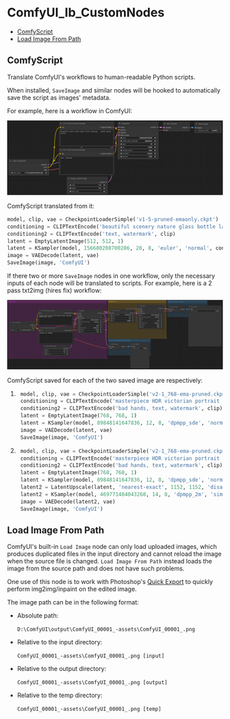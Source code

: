 # ComfyUI_Ib_CustomNodes
- [ComfyScript](#comfyscript)
- [Load Image From Path](#load-image-from-path)

## ComfyScript
Translate ComfyUI's workflows to human-readable Python scripts.

When installed, `SaveImage` and similar nodes will be hooked to automatically save the script as images' metadata.

For example, here is a workflow in ComfyUI:

![](images/README/workflow.png)

ComfyScript translated from it:
```python
model, clip, vae = CheckpointLoaderSimple('v1-5-pruned-emaonly.ckpt')
conditioning = CLIPTextEncode('beautiful scenery nature glass bottle landscape, , purple galaxy bottle,', clip)
conditioning2 = CLIPTextEncode('text, watermark', clip)
latent = EmptyLatentImage(512, 512, 1)
latent = KSampler(model, 156680208700286, 20, 8, 'euler', 'normal', conditioning, conditioning2, latent, 1)
image = VAEDecode(latent, vae)
SaveImage(image, 'ComfyUI')
```

If there two or more `SaveImage` nodes in one workflow, only the necessary inputs of each node will be translated to scripts. For example, here is a 2 pass txt2img (hires fix) workflow:

![](images/README/workflow2.png)

ComfyScript saved for each of the two saved image are respectively:
1. ```python
    model, clip, vae = CheckpointLoaderSimple('v2-1_768-ema-pruned.ckpt')
    conditioning = CLIPTextEncode('masterpiece HDR victorian portrait painting of woman, blonde hair, mountain nature, blue sky', clip)
    conditioning2 = CLIPTextEncode('bad hands, text, watermark', clip)
    latent = EmptyLatentImage(768, 768, 1)
    latent = KSampler(model, 89848141647836, 12, 8, 'dpmpp_sde', 'normal', conditioning, conditioning2, latent, 1)
    image = VAEDecode(latent, vae)
    SaveImage(image, 'ComfyUI')
    ```
2. ```python
    model, clip, vae = CheckpointLoaderSimple('v2-1_768-ema-pruned.ckpt')
    conditioning = CLIPTextEncode('masterpiece HDR victorian portrait painting of woman, blonde hair, mountain nature, blue sky', clip)
    conditioning2 = CLIPTextEncode('bad hands, text, watermark', clip)
    latent = EmptyLatentImage(768, 768, 1)
    latent = KSampler(model, 89848141647836, 12, 8, 'dpmpp_sde', 'normal', conditioning, conditioning2, latent, 1)
    latent2 = LatentUpscale(latent, 'nearest-exact', 1152, 1152, 'disabled')
    latent2 = KSampler(model, 469771404043268, 14, 8, 'dpmpp_2m', 'simple', conditioning, conditioning2, latent2, 0.5)
    image = VAEDecode(latent2, vae)
    SaveImage(image, 'ComfyUI')
    ```

<!--
CLI:
```sh
python -m script from-workflow "D:\workflow.json"
```
-->

## Load Image From Path
ComfyUI's built-in `Load Image` node can only load uploaded images, which produces duplicated files in the input directory and cannot reload the image when the source file is changed. `Load Image From Path` instead loads the image from the source path and does not have such problems.

One use of this node is to work with Photoshop's [Quick Export](https://helpx.adobe.com/photoshop/using/export-artboards-layers.html#:~:text=in%20Photoshop.-,Quick%20Export%20As,-Use%20the%20Quick) to quickly perform img2img/inpaint on the edited image.

The image path can be in the following format:
- Absolute path:

  `D:\ComfyUI\output\ComfyUI_00001_-assets\ComfyUI_00001_.png`

- Relative to the input directory:

  `ComfyUI_00001_-assets\ComfyUI_00001_.png [input]`

- Relative to the output directory:

  `ComfyUI_00001_-assets\ComfyUI_00001_.png [output]`

- Relative to the temp directory:

  `ComfyUI_00001_-assets\ComfyUI_00001_.png [temp]`